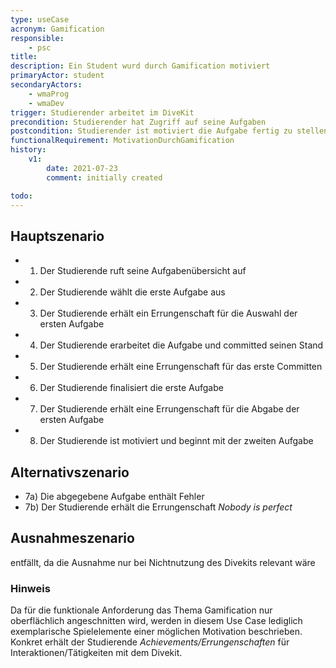 ```yaml
---
type: useCase
acronym: Gamification
responsible: 
    - psc
title: 
description: Ein Student wurd durch Gamification motiviert
primaryActor: student
secondaryActors:
    - wmaProg
    - wmaDev
trigger: Studierender arbeitet im DiveKit
precondition: Studierender hat Zugriff auf seine Aufgaben
postcondition: Studierender ist motiviert die Aufgabe fertig zu stellen bzw. die nächste Aufgabe anzufangen
functionalRequirement: MotivationDurchGamification
history:
    v1:
        date: 2021-07-23
        comment: initially created

todo:
---
```



## Hauptszenario

* 1) Der Studierende ruft seine Aufgabenübersicht auf
* 2) Der Studierende wählt die erste Aufgabe aus
* 3) Der Studierende erhält ein Errungenschaft für die Auswahl der ersten Aufgabe
* 4) Der Studierende erarbeitet die Aufgabe und committed seinen Stand
* 5) Der Studierende erhält eine Errungenschaft für das erste Committen
* 6) Der Studierende finalisiert die erste Aufgabe
* 7) Der Studierende erhält eine Errungenschaft für die Abgabe der ersten Aufgabe
* 8) Der Studierende ist motiviert und beginnt mit der zweiten Aufgabe

## Alternativszenario

* 7a) Die abgegebene Aufgabe enthält Fehler
* 7b) Der Studierende erhält die Errungenschaft _Nobody is perfect_

## Ausnahmeszenario 

entfällt, da die Ausnahme nur bei Nichtnutzung des Divekits relevant wäre

### Hinweis

Da für die funktionale Anforderung das Thema Gamification nur oberflächlich angeschnitten wird, werden in diesem Use Case lediglich exemplarische Spielelemente einer möglichen Motivation beschrieben. Konkret erhält der Studierende _Achievements/Errungenschaften_ für Interaktionen/Tätigkeiten mit dem Divekit. 




